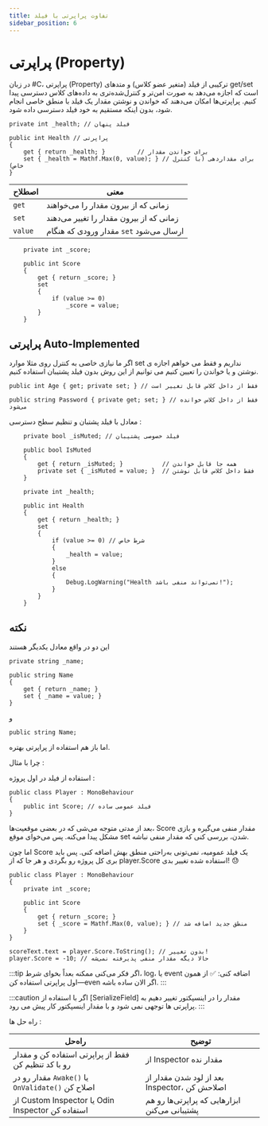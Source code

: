 ```yaml
---
title: تفاوت پراپرتی با فیلد
sidebar_position: 6
---
```


# پراپرتی (Property)

در زبان #C، پراپرتی (Property) ترکیبی از فیلد (متغیر عضو کلاس) و متدهای get/set است که اجازه می‌دهد به صورت امن‌تر و کنترل‌شده‌تری به داده‌های کلاس دسترسی پیدا کنیم. پراپرتی‌ها امکان می‌دهند که خواندن و نوشتن مقدار یک فیلد با منطق خاصی انجام شود، بدون اینکه مستقیم به خود فیلد دسترسی داده شود.

```
private int _health; // فیلد پنهان

public int Health // پراپرتی
{
    get { return _health; }         // برای خواندن مقدار
    set { _health = Mathf.Max(0, value); } // برای مقداردهی (با کنترل خاص)
}
```

| اصطلاح  | معنی                                     |
| ------- | ---------------------------------------- |
| `get`   | زمانی که از بیرون مقدار را می‌خواهند     |
| `set`   | زمانی که از بیرون مقدار را تغییر می‌دهند |
| `value` | مقدار ورودی که هنگام `set` ارسال می‌شود  |

```
    private int _score;

    public int Score
    {
        get { return _score; }
        set
        {
            if (value >= 0)
                _score = value;
        }
    }

```

## پراپرتی Auto-Implemented

اگر ما نیازی خاصی به کنترل روی مثلا موارد set نداریم و فقط می خواهم اجازه ی نوشتن و یا خواندن را تعیین کنیم می توانیم از این روش بدون فیلد پشتیبان استفاده کنیم.

```
public int Age { get; private set; } // فقط از داخل کلاس قابل تغییر است

public string Password { private get; set; } // فقط از داخل کلاس خوانده می‌شود

```

معادل با فیلد پشتبان و تنظیم سطح دسترسی :

```
    private bool _isMuted; // فیلد خصوصی پشتیبان

    public bool IsMuted
    {
        get { return _isMuted; }           // همه جا قابل خواندن
        private set { _isMuted = value; }  // فقط داخل کلاس قابل نوشتن
    }

```

```
    private int _health;

    public int Health
    {
        get { return _health; }
        set
        {
            if (value >= 0) // شرط خاص
            {
                _health = value;
            }
            else
            {
                Debug.LogWarning("Health نمی‌تواند منفی باشد!");
            }
        }
    }

```

## نکته

این دو در واقع معادل یکدیگر هستند

```
private string _name;

public string Name
{
    get { return _name; }
    set { _name = value; }
}

```

و

```
public string Name;
```

اما باز هم استفاده از پراپرتی بهتره.

چرا با مثال :

استفاده از فیلد در اول پروژه :

```
public class Player : MonoBehaviour
{
    public int Score; // فیلد عمومی ساده
}

```

بعد از مدتی متوجه می‌شی که در بعضی موقعیت‌ها، Score مقدار منفی می‌گیره و بازی مشکل پیدا می‌کنه. پس می‌خوای موقع set شدن، بررسی کنی که مقدار منفی نباشه.

اما چون Score یک فیلد عمومیه، نمی‌تونی به‌راحتی منطق بهش اضافه کنی. پس باید بری کل پروژه رو بگردی و هر جا که از player.Score استفاده شده تغییر بدی! 😓

```
public class Player : MonoBehaviour
{
    private int _score;

    public int Score
    {
        get { return _score; }
        set { _score = Mathf.Max(0, value); } // منطق جدید اضافه شد
    }
}
```

```
scoreText.text = player.Score.ToString(); // بدون تغییر!
player.Score = -10; // حالا دیگه مقدار منفی پذیرفته نمی‌شه
```

:::tip
اگر فکر می‌کنی ممکنه بعداً بخوای شرط، log، یا event اضافه کنی:
✅ از همون اول پراپرتی استفاده کن—even اگر الان ساده باشه.
:::


:::caution
اگر با استفاده از [SerializeField] مقدار را در اینسپکتور تغییر دهیم به پراپرتی ها توجهی نمی شود و با مقدار اینسپکتور کار پیش می رود.
:::


راه حل ها :

| راه‌حل                                              | توضیح                                         |
| --------------------------------------------------- | --------------------------------------------- |
| فقط از پراپرتی استفاده کن و مقدار رو با کد تنظیم کن | از Inspector مقدار نده                        |
| مقدار رو در `Awake()` یا `OnValidate()` اصلاح کن    | بعد از لود شدن مقدار از Inspector، اصلاحش کن  |
| از Custom Inspector یا Odin Inspector استفاده کن    | ابزارهایی که پراپرتی‌ها رو هم پشتیبانی می‌کنن |
